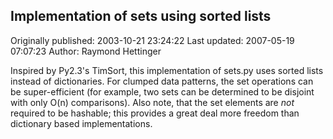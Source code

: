 ## Implementation of sets using sorted lists

Originally published: 2003-10-21 23:24:22
Last updated: 2007-05-19 07:07:23
Author: Raymond Hettinger

Inspired by Py2.3's TimSort, this implementation of sets.py uses sorted lists instead of dictionaries.  For clumped data patterns, the set operations can be super-efficient (for example, two sets can be determined to be disjoint with only O(n) comparisons).  Also note, that the set elements are *not* required to be hashable; this provides a great deal more freedom than dictionary based implementations.